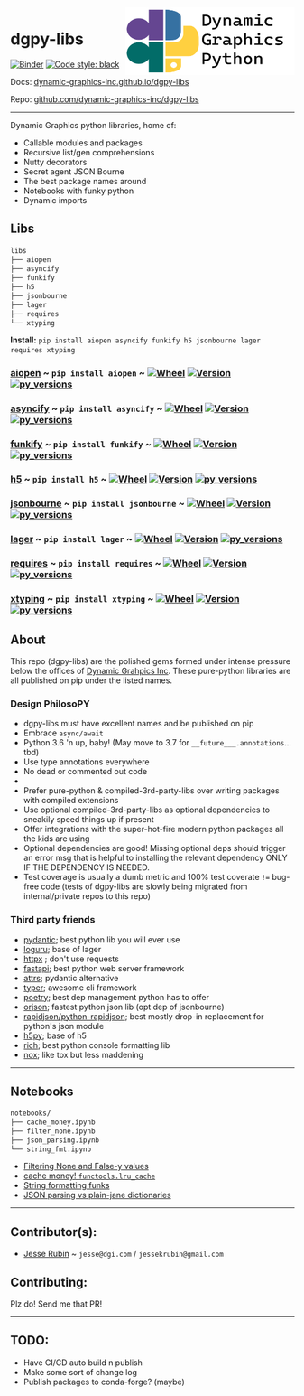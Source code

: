 <a href="https://github.com/dynamic-graphics-inc/dgpy-libs">
<img align="right" src="https://github.com/dynamic-graphics-inc/dgpy-libs/blob/master/docs/images/dgpy_banner.svg?raw=true" alt="drawing" height="120" width="300"/>
</a>

# dgpy-libs

[![Binder](https://mybinder.org/badge_logo.svg)](https://mybinder.org/v2/gh/dynamic-graphics-inc/dgpy-libs/master?filepath=README.ipynb)
[![Code style: black](https://img.shields.io/badge/code%20style-black-000000.svg)](https://github.com/psf/black)

Docs: [dynamic-graphics-inc.github.io/dgpy-libs](https://dynamic-graphics-inc.github.io/dgpy-libs/)

Repo: [github.com/dynamic-graphics-inc/dgpy-libs](https://github.com/dynamic-graphics-inc/dgpy-libs)

___

Dynamic Graphics python libraries, home of:

 - Callable modules and packages
 - Recursive list/gen comprehensions
 - Nutty decorators
 - Secret agent JSON Bourne
 - The best package names around
 - Notebooks with funky python
 - Dynamic imports

## Libs

```
libs
├── aiopen
├── asyncify
├── funkify
├── h5
├── jsonbourne
├── lager
├── requires
└── xtyping
```

**Install:** `pip install aiopen asyncify funkify h5 jsonbourne lager requires xtyping`



### [aiopen](./libs/aiopen) ~ `pip install aiopen` ~ [![Wheel](https://img.shields.io/pypi/wheel/aiopen.svg)](https://img.shields.io/pypi/wheel/aiopen.svg) [![Version](https://img.shields.io/pypi/v/aiopen.svg)](https://img.shields.io/pypi/v/aiopen.svg) [![py_versions](https://img.shields.io/pypi/pyversions/aiopen.svg)](https://img.shields.io/pypi/pyversions/aiopen.svg)

### [asyncify](./libs/asyncify) ~ `pip install asyncify` ~ [![Wheel](https://img.shields.io/pypi/wheel/asyncify.svg)](https://img.shields.io/pypi/wheel/asyncify.svg) [![Version](https://img.shields.io/pypi/v/asyncify.svg)](https://img.shields.io/pypi/v/asyncify.svg) [![py_versions](https://img.shields.io/pypi/pyversions/asyncify.svg)](https://img.shields.io/pypi/pyversions/asyncify.svg)

### [funkify](./libs/funkify) ~ `pip install funkify` ~ [![Wheel](https://img.shields.io/pypi/wheel/funkify.svg)](https://img.shields.io/pypi/wheel/funkify.svg) [![Version](https://img.shields.io/pypi/v/funkify.svg)](https://img.shields.io/pypi/v/funkify.svg) [![py_versions](https://img.shields.io/pypi/pyversions/funkify.svg)](https://img.shields.io/pypi/pyversions/funkify.svg)

### [h5](./libs/h5) ~ `pip install h5` ~ [![Wheel](https://img.shields.io/pypi/wheel/h5.svg)](https://img.shields.io/pypi/wheel/h5.svg) [![Version](https://img.shields.io/pypi/v/h5.svg)](https://img.shields.io/pypi/v/h5.svg) [![py_versions](https://img.shields.io/pypi/pyversions/h5.svg)](https://img.shields.io/pypi/pyversions/h5.svg)

### [jsonbourne](./libs/jsonbourne) ~ `pip install jsonbourne` ~ [![Wheel](https://img.shields.io/pypi/wheel/jsonbourne.svg)](https://img.shields.io/pypi/wheel/jsonbourne.svg) [![Version](https://img.shields.io/pypi/v/jsonbourne.svg)](https://img.shields.io/pypi/v/jsonbourne.svg) [![py_versions](https://img.shields.io/pypi/pyversions/jsonbourne.svg)](https://img.shields.io/pypi/pyversions/jsonbourne.svg)

### [lager](./libs/lager) ~ `pip install lager` ~ [![Wheel](https://img.shields.io/pypi/wheel/lager.svg)](https://img.shields.io/pypi/wheel/lager.svg) [![Version](https://img.shields.io/pypi/v/lager.svg)](https://img.shields.io/pypi/v/lager.svg) [![py_versions](https://img.shields.io/pypi/pyversions/lager.svg)](https://img.shields.io/pypi/pyversions/lager.svg)

### [requires](./libs/requires) ~ `pip install requires` ~ [![Wheel](https://img.shields.io/pypi/wheel/requires.svg)](https://img.shields.io/pypi/wheel/requires.svg) [![Version](https://img.shields.io/pypi/v/requires.svg)](https://img.shields.io/pypi/v/requires.svg) [![py_versions](https://img.shields.io/pypi/pyversions/requires.svg)](https://img.shields.io/pypi/pyversions/requires.svg)

### [xtyping](./libs/xtyping) ~ `pip install xtyping` ~ [![Wheel](https://img.shields.io/pypi/wheel/xtyping.svg)](https://img.shields.io/pypi/wheel/xtyping.svg) [![Version](https://img.shields.io/pypi/v/xtyping.svg)](https://img.shields.io/pypi/v/xtyping.svg) [![py_versions](https://img.shields.io/pypi/pyversions/xtyping.svg)](https://img.shields.io/pypi/pyversions/xtyping.svg)

## About

This repo (dgpy-libs) are the polished gems formed under intense pressure below the offices of [Dynamic Grahpics Inc](http://dgi.com/). These pure-python libraries are all published on pip under the listed names.

### Design PhilosoPY

 - dgpy-libs must have excellent names and be published on pip
 - Embrace `async/await`
 - Python 3.6 'n up, baby! (May move to 3.7 for `__future___.annotations`... tbd)
 - Use type annotations everywhere
 - No dead or commented out code
 - 
 - Prefer pure-python & compiled-3rd-party-libs over writing packages with compiled extensions
 - Use optional compiled-3rd-party-libs as optional dependencies to sneakily speed things up if present
 - Offer integrations with the super-hot-fire modern python packages all the kids are using
 - Optional dependencies are good! Missing optional deps should trigger an error msg that is helpful to installing the relevant dependency ONLY IF THE DEPENDENCY IS NEEDED.
 - Test coverage is usually a dumb metric and 100% test coverate `!=` bug-free code (tests of dgpy-libs are slowly being migrated from internal/private repos to this repo)

### Third party friends

 - [pydantic](https://pydantic-docs.helpmanual.io/); best python lib you will ever use
 - [loguru](https://github.com/Delgan/loguru); base of lager
 - [httpx](https://www.python-httpx.org/) ; don't use requests
 - [fastapi](https://github.com/tiangolo/fastapi); best python web server framework
 - [attrs](https://github.com/python-attrs/attrs); pydantic alternative
 - [typer](https://github.com/tiangolo/typer); awesome cli framework
 - [poetry](https://github.com/python-poetry/poetry); best dep management python has to offer
 - [orjson](https://github.com/ijl/orjson); fastest python json lib (opt dep of jsonbourne)
 - [rapidjson/python-rapidjson](https://github.com/python-rapidjson/python-rapidjson); best mostly drop-in replacement for python's json module
 - [h5py](https://github.com/h5py/h5py); base of h5
 - [rich](https://github.com/willmcgugan/rich); best python console formatting lib
 - [nox](https://github.com/theacodes/nox); like tox but less maddening

___

## Notebooks

```
notebooks/
├── cache_money.ipynb
├── filter_none.ipynb
├── json_parsing.ipynb
└── string_fmt.ipynb
```

 - [Filtering None and False-y values](./notebooks/filter_none)
 - [cache money! `functools.lru_cache`](./notebooks/cache_money)
 - [String formatting funks](./notebooks/string_fmt)
 - [JSON parsing vs plain-jane dictionaries](./notebooks/json_parsing)

___

## Contributor(s):
 
 - [Jesse Rubin](https://github.com/jessekrubin) ~ `jesse@dgi.com` / `jessekrubin@gmail.com`

## Contributing:

Plz do! Send me that PR!

___

## TODO:

 - Have CI/CD auto build n publish
 - Make some sort of change log
 - Publish packages to conda-forge? (maybe)



```python

```
